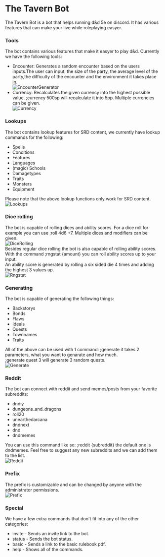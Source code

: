 # The Tavern Bot
The Tavern Bot is a bot that helps running d&d 5e on discord.
It has various features that can make your live while roleplaying easyer.

### Tools
The bot contains various features that make it easyer to play d&d.
Currently we have the following tools:
* Encounter: Generates a random encounter based on the users inputs.The user can input: the size of the party, the average level of the party,the difficulty of the encounter and the environment it takes place in. <br>
![EncounterGenerator](https://github.com/RubenJ01/rewrite/raw/master/samples/EncounterGen.PNG)
* Currency: Recalculates the given currency into the highest possible value. ;currency 500sp will recalculate it into 5pp.
Multiple currencies can be given. <br>
![Currency](https://github.com/RubenJ01/rewrite/raw/master/samples/Currency.PNG)

### Lookups
The bot contains lookup features for SRD content, we currently have lookup
commands for the following:
* Spells
* Conditions
* Features
* Languages
* (magic) Schools
* Damagetypes
* Traits
* Monsters
* Equipment

Please note that the above lookup functions only work for SRD content.<br>
![Lookups](https://github.com/RubenJ01/rewrite/raw/master/samples/Lookups.PNG)

### Dice rolling
The bot is capable of rolling dices and ability scores.
For a dice roll for example you can use ;roll 4d6 +7.
Multiple dices and modifiers can be given. <br>
![DiceRolling](https://github.com/RubenJ01/rewrite/raw/master/samples/diceroller.PNG) <br>
Besides regular dice rolling the bot is also capable of rolling ability scores.
With the command ;rngstat {amount} you can roll ability scores up to your input. <br>
An ability score is generated by rolling a six sided die 4 times and adding the highest 3 values up. <br>
![Rngstat](https://github.com/RubenJ01/rewrite/raw/master/samples/rngstat.PNG)

### Generating
The bot is capable of generating the following things:
* Backstorys
* Bonds
* Flaws
* Ideals
* Quests
* Townnames
* Traits

All of the above can be used with 1 command: ;generate it takes 2 parameters, what you want to genarate and how much. <br>
;generate quest 3 will generate 3 random quests. <br>
![Generate](https://github.com/RubenJ01/rewrite/raw/master/samples/generator.PNG)

### Reddit
The bot can connect with reddit and send memes/posts from your favorite subreddits:
* dndiy
* dungeons_and_dragons
* roll20
* unearthedarcana
* dndnext
* dnd
* dndmemes

You can use this command like so: ;reddit {subreddit} the default one is dndmemes. Feel free to suggest any new subreddits and we can add them to the list. <br>
![Reddit](https://github.com/RubenJ01/rewrite/raw/master/samples/reddit.PNG)

### Prefix
The prefix is customizable and can be changed by anyone with the administrator permissions.<br>
![Prefix](https://github.com/RubenJ01/rewrite/blob/master/samples/prefix.PNG)

### Special
We have a few extra commands that don't fit into any of the other categories:
* invite - Sends an invite link to the bot.
* status - Sends the bot status.
* basic - Sends a link to the basic rulebook pdf.
* help - Shows all of the commands.
